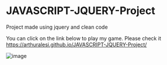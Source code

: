 # JAVASCRIPT-JQUERY-Project
 Project made using jquery and clean code

You can click on the link below to play my game. Please check it <br>
https://arthuralesi.github.io/JAVASCRIPT-JQUERY-Project/

![image](https://user-images.githubusercontent.com/54421573/143658233-388cabba-219d-42aa-b433-9c8e78a3085a.png)
 
